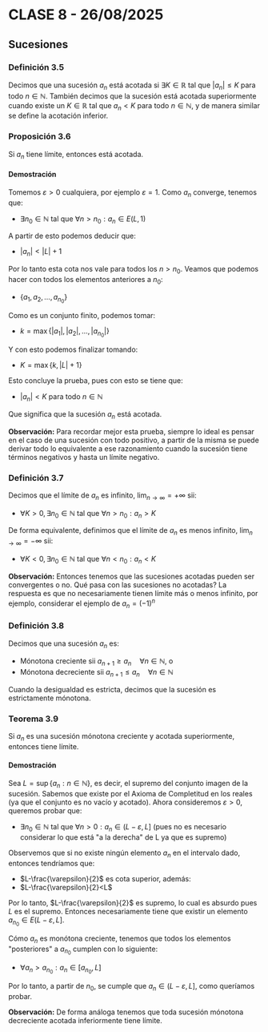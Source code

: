 # CLASE 8 - 26/08/2025

## Sucesiones

### Definición 3.5

Decimos que una sucesión $a_n$ está acotada si $\exists K\in\mathbb{R}$ tal que $|a_n|\leq K$ para todo $n\in\mathbb{N}$.
También decimos que la sucesión está acotada superiormente cuando existe un $K\in\mathbb{R}$ tal que $a_n<K$ para todo $n\in\mathbb{N}$, y de manera similar se define la acotación inferior.

### Proposición 3.6

Si $a_n$ tiene límite, entonces está acotada.

#### Demostración

Tomemos $\varepsilon>0$ cualquiera, por ejemplo $\varepsilon=1$. Como $a_n$ converge, tenemos que:

- $\exists n_0\in\mathbb{N}$ tal que $\forall n>n_0:a_n\in E(L,1)$

A partir de esto podemos deducir que:

- $|a_n|<|L|+1$

Por lo tanto esta cota nos vale para todos los $n>n_0$. Veamos que podemos hacer con todos los elementos anteriores a $n_0$:

- $\{a_1,a_2,\ldots,a_{n_0}\}$

Como es un conjunto finito, podemos tomar:

- $k=\max\{|a_1|,|a_2|,\ldots,|a_{n_0}|\}$

Y con esto podemos finalizar tomando:

- $K=\max\{k, |L|+1\}$

Esto concluye la prueba, pues con esto se tiene que:

- $|a_n|<K$ para todo $n\in\mathbb{N}$

Que significa que la sucesión $a_n$ está acotada.

**Observación:** Para recordar mejor esta prueba, siempre lo ideal es pensar en el caso de una sucesión con todo positivo, a partir de la misma se puede derivar todo lo equivalente a ese razonamiento cuando la sucesión tiene términos negativos y hasta un límite negativo.

### Definición 3.7

Decimos que el límite de $a_n$ es infinito, $\lim_{n\to\infty}=+\infty$ sii:

- $\forall K>0,\exists n_0\in\mathbb{N}$ tal que $\forall n>n_0: a_n>K$

De forma equivalente, definimos que el límite de $a_n$ es menos infinito, $\lim_{n\to\infty}=-\infty$ sii:

- $\forall K<0,\exists n_0\in\mathbb{N}$ tal que $\forall n<n_0: a_n<K$

**Observación:** Entonces tenemos que las sucesiones acotadas pueden ser convergentes o no. Qué pasa con las sucesiones no acotadas?
La respuesta es que no necesariamente tienen límite más o menos infinito, por ejemplo, considerar el ejemplo de $a_n=(-1)^n$

### Definición 3.8

Decimos que una sucesión $a_n$ es:

- Mónotona creciente sii $a_{n+1}\geq a_n\quad\forall n\in\mathbb{N}$, o
- Mónotona decreciente sii $a_{n+1}\leq a_n\quad\forall n\in\mathbb{N}$

Cuando la desigualdad es estricta, decimos que la sucesión es estrictamente mónotona.

### Teorema 3.9

Si $a_n$ es una sucesión mónotona creciente y acotada superiormente, entonces tiene límite.

#### Demostración

Sea $L=\sup\{a_n:n\in\mathbb{N}\}$, es decir, el supremo del conjunto imagen de la sucesión. Sabemos que existe por el Axioma de Completitud en los reales (ya que el conjunto es no vacío y acotado). Ahora consideremos $\varepsilon > 0$, queremos probar que:

- $\exists n_0\in\mathbb{N}$ tal que $\forall n>0: a_n\in (L-\varepsilon,L]$ (pues no es necesario considerar lo que está "a la derecha" de L ya que es supremo)

Observemos que si no existe ningún elemento $a_n$ en el intervalo dado, entonces tendríamos que:

- $L-\frac{\varepsilon}{2}$ es cota superior, además:
- $L-\frac{\varepsilon}{2}<L$

Por lo tanto, $L-\frac{\varepsilon}{2}$ es supremo, lo cual es absurdo pues $L$ es el supremo. Entonces necesariamente tiene que existir un elemento $a_{n_0}\in E(L-\varepsilon, L]$.

Cómo $a_n$ es monótona creciente, tenemos que todos los elementos "posteriores" a $a_{n_0}$ cumplen con lo siguiente:

- $\forall a_n>a_{n_0}: a_n\in [a_{n_0}, L]$

Por lo tanto, a partir de $n_0$, se cumple que $a_n\in(L-\varepsilon, L]$, como queríamos probar.

**Observación:** De forma análoga tenemos que toda sucesión mónotona decreciente acotada inferiormente tiene límite.